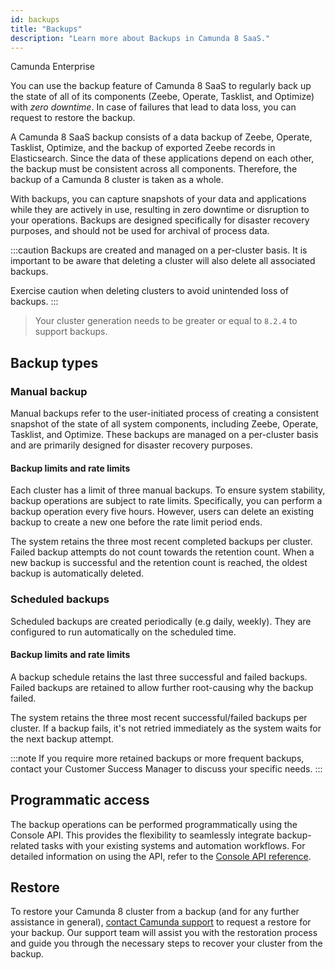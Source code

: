 ```yaml
---
id: backups
title: "Backups"
description: "Learn more about Backups in Camunda 8 SaaS."
---
```


<span class="badge badge--enterprise-only">Camunda Enterprise</span>

You can use the backup feature of Camunda 8 SaaS to regularly back up the state of all of its components (Zeebe, Operate, Tasklist, and Optimize) with _zero downtime_. In case of failures that lead to data loss, you can request to restore the backup.

A Camunda 8 SaaS backup consists of a data backup of Zeebe, Operate, Tasklist, Optimize, and the backup of exported Zeebe records in Elasticsearch. Since the data of these applications depend on each other, the backup must be consistent across all components. Therefore, the backup of a Camunda 8 cluster is taken as a whole.

With backups, you can capture snapshots of your data and applications while they are actively in use, resulting in zero downtime or disruption to your operations. Backups are designed specifically for disaster recovery purposes, and should not be used for archival of process data.

:::caution
Backups are created and managed on a per-cluster basis. It is important to be aware that deleting a cluster will also delete all associated backups.

Exercise caution when deleting clusters to avoid unintended loss of backups.
:::

> Your cluster generation needs to be greater or equal to `8.2.4` to support backups.

## Backup types

### Manual backup

Manual backups refer to the user-initiated process of creating a consistent snapshot of the state of all system components, including Zeebe, Operate, Tasklist, and Optimize. These backups are managed on a per-cluster basis and are primarily designed for disaster recovery purposes.

#### Backup limits and rate limits

Each cluster has a limit of three manual backups. To ensure system stability, backup operations are subject to rate limits. Specifically, you can perform a backup operation every five hours.
However, users can delete an existing backup to create a new one before the rate limit period ends.

The system retains the three most recent completed backups per cluster. Failed backup attempts do not count towards the retention count. When a new backup is successful and the retention count is reached, the oldest backup is automatically deleted.

### Scheduled backups

Scheduled backups are created periodically (e.g daily, weekly). They are configured to run automatically on the scheduled time.

#### Backup limits and rate limits

A backup schedule retains the last three successful and failed backups. Failed backups are retained to allow further root-causing why the backup failed.

The system retains the three most recent successful/failed backups per cluster.
If a backup fails, it's not retried immediately as the system waits for the next backup attempt.

:::note
If you require more retained backups or more frequent backups, contact your Customer Success Manager to discuss your specific needs.
:::

## Programmatic access

The backup operations can be performed programmatically using the Console API.
This provides the flexibility to seamlessly integrate backup-related tasks with your existing systems and automation workflows.
For detailed information on using the API, refer to the [Console API reference](/apis-tools/console-api/console-api-reference.md).

## Restore

To restore your Camunda 8 cluster from a backup (and for any further assistance in general), [contact Camunda support](https://camunda.com/services/support/) to request a restore for your backup. Our support team will assist you with the restoration process and guide you through the necessary steps to recover your cluster from the backup.
